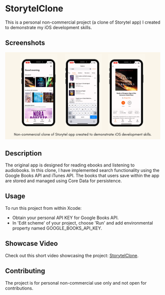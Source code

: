 
# StorytelClone

This is a personal non-commercial project (a clone of Storytel app) I created to demonstrate my iOS development skills.

## Screenshots

![](StorytelClone/Assets.xcassets/Screenshots/screenshot1.imageset/screenshot1.png)

## Description

The original app is designed for reading ebooks and listening to audiobooks. In this clone, I have implemented search functionality using the Google Books API and iTunes API. The books that users save within the app are stored and managed using Core Data for persistence.

## Usage

To run this project from within Xcode:
  * Obtain your personal API KEY for Google Books API.
  * In 'Edit scheme' of your project, choose 'Run' and add environmental property named GOOGLE_BOOKS_API_KEY.

## Showcase Video

Check out this short video showcasing the project: [StorytelClone](https://www.linkedin.com/posts/kateryna-gumenna_iosdevelopment-iosdeveloper-ios-activity-7077618348179476481-NyAt?utm_source=share&utm_medium=member_desktop).

## Contributing

The project is for personal non-commercial use only and not open for contributions.


